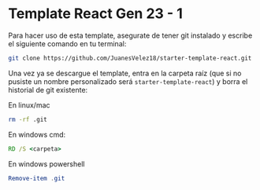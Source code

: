 # Template React Gen 23 - 1
Para hacer uso de esta template, asegurate de tener git instalado y escribe el siguiente comando en tu terminal:
```bash
git clone https://github.com/JuanesVelez18/starter-template-react.git
```
Una vez ya se descargue el template, entra en la carpeta raíz (que si no pusiste un nombre personalizado será `starter-template-react`) y borra el historial de git existente:

En linux/mac
```bash
rm -rf .git
```

En windows cmd:
```cmd
RD /S <carpeta>
```

En windows powershell
```powershell
Remove-item .git
```